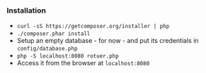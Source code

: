 ### Installation
- ```curl -sS https://getcomposer.org/installer | php```
- ```./composer.phar install```
- Setup an empty database - for now - and put its credentials in ```config/database.php```
- ```php -S localhost:8080 rotuer.php```
- Access it from the browser at ```localhost:8080```
